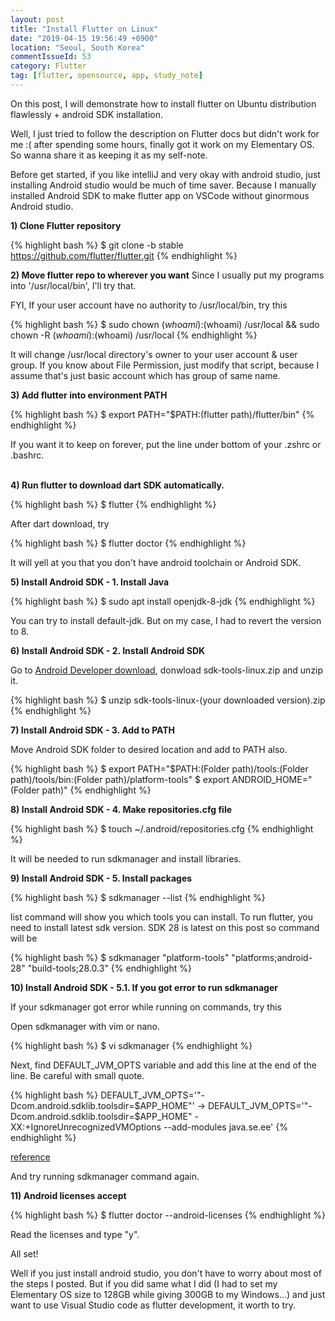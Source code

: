 ```yaml
---
layout: post
title: "Install Flutter on Linux"
date: "2019-04-15 19:56:49 +0900"
location: "Seoul, South Korea"
commentIssueId: 53
category: Flutter
tag: [flutter, opensource, app, study_note]
---
```


On this post, I will demonstrate how to install flutter on Ubuntu distribution flawlessly + android SDK installation.

Well, I just tried to follow the description on Flutter docs but didn't work for me :( after spending some hours, finally got it work on my Elementary OS. So wanna share it as keeping it as my self-note.

Before get started, if you like intelliJ and very okay with android studio, just installing Android studio would be much of time saver. Because I manually installed Android SDK to make flutter app on VSCode without ginormous Android studio.

**1) Clone Flutter repository**

{% highlight bash %}
$ git clone -b stable https://github.com/flutter/flutter.git
{% endhighlight %}


**2) Move flutter repo to wherever you want**
Since I usually put my programs into '/usr/local/bin', I'll try that.

FYI, If your user account have no authority to /usr/local/bin, try this

{% highlight bash %}
$ sudo chown $(whoami):$(whoami) /usr/local && sudo chown -R $(whoami):$(whoami) /usr/local
{% endhighlight %}

It will change /usr/local directory's owner to your user account & user group. If you know about File Permission, just modify that script, because I assume that's just basic account which has group of same name.
<br/>

**3) Add flutter into environment PATH**

{% highlight bash %}
$ export PATH="$PATH:(flutter path)/flutter/bin"
{% endhighlight %}

If you want it to keep on forever, put the line under bottom of your .zshrc or .bashrc.
<br/>
<br/>

**4) Run flutter to download dart SDK automatically.**

{% highlight bash %}
$ flutter
{% endhighlight %}

After dart download, try

{% highlight bash %}
$ flutter doctor
{% endhighlight %}

It will yell at you that you don't have android toolchain or Android SDK.
<br/>

**5) Install Android SDK - 1. Install Java**

{% highlight bash %}
$ sudo apt install openjdk-8-jdk
{% endhighlight %}

You can try to install default-jdk. But on my case, I had to revert the version to 8.
<br/>

**6) Install Android SDK - 2. Install Android SDK**

Go to [Android Developer download](https://developer.android.com/studio/#downloads), donwload sdk-tools-linux.zip and unzip it.

{% highlight bash %}
$ unzip sdk-tools-linux-(your downloaded version).zip
{% endhighlight %}
<br/>

**7) Install Android SDK - 3. Add to PATH**

Move Android SDK folder to desired location and add to PATH also.

{% highlight bash %}
$ export PATH="$PATH:(Folder path)/tools:(Folder path)/tools/bin:(Folder path)/platform-tools"
$ export ANDROID_HOME="(Folder path)"
{% endhighlight %}
<br/>

**8) Install Android SDK - 4. Make repositories.cfg file**

{% highlight bash %}
$ touch ~/.android/repositories.cfg
{% endhighlight %}

It will be needed to run sdkmanager and install libraries.<br/>


**9) Install Android SDK - 5. Install packages**

{% highlight bash %}
$ sdkmanager --list
{% endhighlight %}

list command will show you which tools you can install. To run flutter, you need to install latest sdk version. SDK 28 is latest on this post so command will be

{% highlight bash %}
$ sdkmanager "platform-tools" "platforms;android-28" "build-tools;28.0.3"
{% endhighlight %}
<br/>

**10) Install Android SDK - 5.1. If you got error to run sdkmanager**

If your sdkmanager got error while running on commands, try this

Open sdkmanager with vim or nano.

{% highlight bash %}
$ vi sdkmanager
{% endhighlight %}

Next, find DEFAULT_JVM_OPTS variable and add this line at the end of the line. Be careful with small quote.

{% highlight bash %}
DEFAULT_JVM_OPTS='"-Dcom.android.sdklib.toolsdir=$APP_HOME"'
->
DEFAULT_JVM_OPTS='"-Dcom.android.sdklib.toolsdir=$APP_HOME" -XX:+IgnoreUnrecognizedVMOptions --add-modules java.se.ee'
{% endhighlight %}

[reference](https://stackoverflow.com/questions/47150410/failed-to-run-sdkmanager-list-android-sdk-with-java-9/47150411)

And try running sdkmanager command again.<br/>


**11) Android licenses accept**

{% highlight bash %}
$ flutter doctor --android-licenses
{% endhighlight %}

Read the licenses and type "y".<br/>


All set!

Well if you just install android studio, you don't have to worry about most of the steps I posted. But if you did same what I did (I had to set my Elementary OS size to 128GB while giving 300GB to my Windows...) and just want to use Visual Studio code as flutter development, it worth to try.
